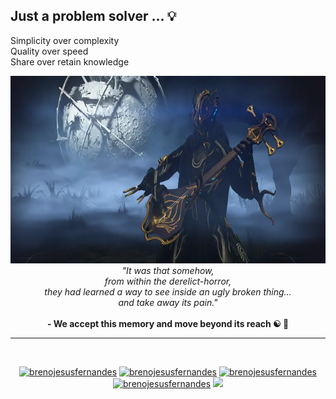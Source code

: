 ##  Just a problem solver ... :bulb:

Simplicity over complexity </br>
Quality over speed  </br>
Share over retain knowledge  </br>


<p align="center">
  <a href="https://www.youtube.com/watch?v=xPr0BfEcaCQ">
    <img  width="650" height="300" src="https://raw.githubusercontent.com/BrenoJesusFernandes/brenojesusfernandes/main/img/to%20take%20away%20the%20pain.webp"> </br>
  </a>
  <i>"It was that somehow, </br> from within the derelict-horror, </br> they had learned a way to see inside an ugly broken thing... </br> and take away its pain."</i> </br></br>
  <b> - We accept this memory and move beyond its reach ☯ 🍃 </b> </br>
</p>

---


<p></br></p>
<p align="center">
  <a href="https://in.linkedin.com/in/brenojesusfernandes" target="blank"><img src="https://img.shields.io/badge/LinkedIn-0077B5?style=for-the-badge&logo=linkedin&logoColor=white" alt="brenojesusfernandes"/></a> 
  <a href="https://brenojesusfernandes.github.io/" target="blank"><img src="https://img.shields.io/badge/website-0A0A0A?style=for-the-badge&logo=github&logoColor=white" alt="brenojesusfernandes" /></a>
  <a href="https://kaggle.com/brenojesusfernandes" target="blank"><img src="https://img.shields.io/badge/KAGGLE-20BEFF?&style=for-the-badge&logo=kaggle&logoColor=white" alt="brenojesusfernandes"  /></a> 
  <a href="https://brenojesusfernandes.medium.com" target="blank"><img src="https://img.shields.io/badge/Medium-12100E?style=for-the-badge&logo=medium&logoColor=white" alt="brenojesusfernandes" /></a> 
  <a href="https://twitter.com/brenojesusferna" target="blank"><img src="https://img.shields.io/badge/Twitter-1DA1F2?style=for-the-badge&logo=twitter&logoColor=white" /></a> 
</p>  


